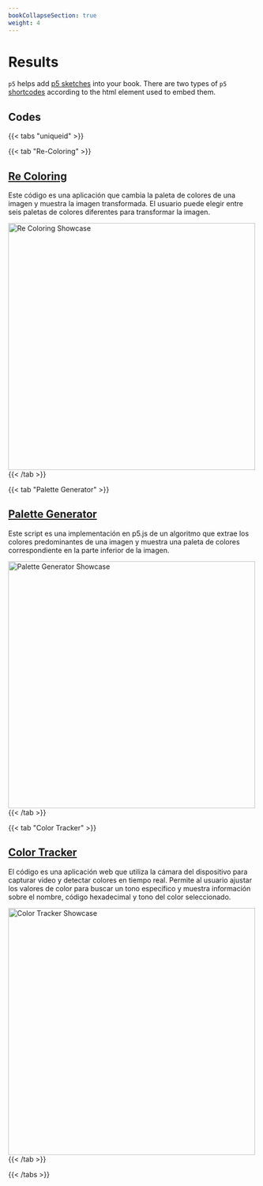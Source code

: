 ```yaml
---
bookCollapseSection: true
weight: 4
---
```


# Results

`p5` helps add [p5 sketches](https://p5js.org/) into your book. There are two types of `p5` [shortcodes](https://gohugo.io/content-management/shortcodes/) according to the html element used to embed them.

## Codes

{{< tabs "uniqueid" >}}

{{< tab "Re-Coloring" >}}
## [Re Coloring](./ReColoring)
Este código es una aplicación que cambia la paleta de colores de una imagen y muestra la imagen transformada.
El usuario puede elegir entre seis paletas de colores diferentes para transformar la imagen.

<img alt="Re Coloring Showcase" src="https://i.ibb.co/6R9R4MG/74IBM.png" title="Re Coloring" width="500"/>
{{< /tab >}}

{{< tab "Palette Generator" >}}
## [Palette Generator](./PaletteGenerator)
Este script es una implementación en p5.js de un algoritmo que extrae los colores predominantes de una imagen 
y muestra una paleta de colores correspondiente en la parte inferior de la imagen.

<img alt="Palette Generator Showcase" src="https://i.ibb.co/8j9mxFt/Palette-Showcase.png" title="Palette Generator" width="500"/>
{{< /tab >}}

{{< tab "Color Tracker" >}}
## [Color Tracker](./ColorTracker)
El código es una aplicación web que utiliza la cámara del dispositivo para capturar video y detectar colores 
en tiempo real. Permite al usuario ajustar los valores de color para buscar un tono específico y muestra 
información sobre el nombre, código hexadecimal y tono del color seleccionado.

<img alt="Color Tracker Showcase" src="https://i.ibb.co/yywpGFJ/Color-Tracker-Showcase.png" title="Color Tracker" width="500"/>
{{< /tab >}}

{{< /tabs >}}


